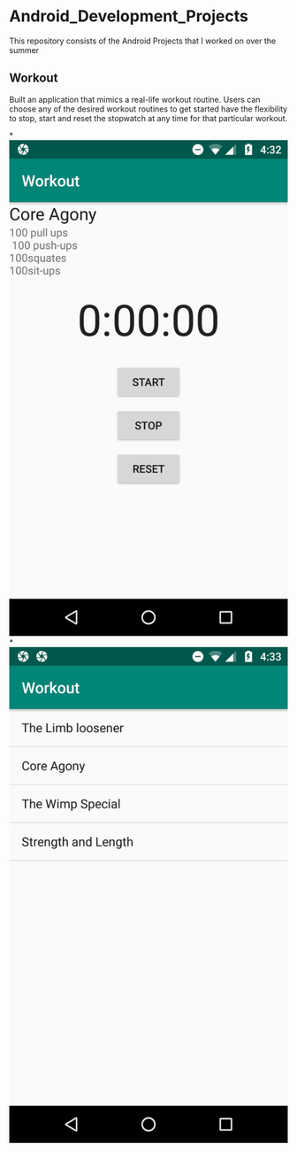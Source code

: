 # Android_Development_Projects
This repository consists of the Android Projects that I worked on over the summer

## Workout 

Built an application that mimics a real-life workout routine. Users can choose any of the desired workout
routines to get started have the flexibility to stop, start and reset the stopwatch at any time for that particular workout.

  *![workout_app_screenshot1](https://github.com/prg007/Android_Development_Projects/blob/master/Android_Project_Screenshots/Screenshot_2019-12-26_043255.jpg)
  *![workout_app_screenshot1](https://github.com/prg007/Android_Development_Projects/blob/master/Android_Project_Screenshots/Screenshot_2019-12-26_043335.jpg)
